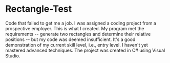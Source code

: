 # Rectangle-Test
Code that failed to get me a job.
I was assigned a coding project from a prospective employer. This is what I created. My program met the requirements -- generate two rectangles and determine their relative positions -- but my code was deemed insufficient. It's a good demonstration of my current skill level, i.e., entry level. I haven't yet mastered advanced techniques. The project was created in C# using Visual Studio.

